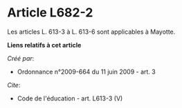# Article L682-2

Les articles L. 613-3 à L. 613-6 sont applicables à Mayotte.

**Liens relatifs à cet article**

_Créé par_:

  - Ordonnance n°2009-664 du 11 juin 2009 - art. 3

_Cite_:

  - Code de l'éducation - art. L613-3 (V)
